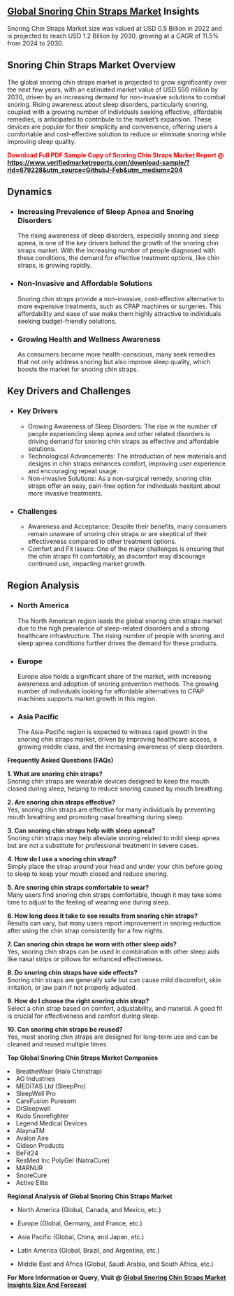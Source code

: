 <h2><a href="https://www.verifiedmarketreports.com/download-sample/?rid=679228&amp;utm_source=GithubJ&amp;utm_medium=204" target="_blank">Global Snoring Chin Straps Market</a> Insights</h2><p>Snoring Chin Straps Market size was valued at USD 0.5 Billion in 2022 and is projected to reach USD 1.2 Billion by 2030, growing at a CAGR of 11.5% from 2024 to 2030.</p><p> <h2>Snoring Chin Straps Market Overview</h2> <p>The global snoring chin straps market is projected to grow significantly over the next few years, with an estimated market value of USD 550 million by 2030, driven by an increasing demand for non-invasive solutions to combat snoring. Rising awareness about sleep disorders, particularly snoring, coupled with a growing number of individuals seeking effective, affordable remedies, is anticipated to contribute to the market’s expansion. These devices are popular for their simplicity and convenience, offering users a comfortable and cost-effective solution to reduce or eliminate snoring while improving sleep quality.</p> <p><strong><p><span class=""><span style="color: #ff0000;"><strong>Download Full PDF Sample Copy of Snoring Chin Straps Market Report</strong> @ </span><a href="https://www.verifiedmarketreports.com/download-sample/?rid=679228&amp;utm_source=GithubJ-Feb&amp;utm_medium=204" target="_blank">https://www.verifiedmarketreports.com/download-sample/?rid=679228&amp;utm_source=GithubJ-Feb&amp;utm_medium=204</a></span></p></strong></p> <h2>Dynamics</h2> <ul> <li><h3>Increasing Prevalence of Sleep Apnea and Snoring Disorders</h3> The rising awareness of sleep disorders, especially snoring and sleep apnea, is one of the key drivers behind the growth of the snoring chin straps market. With the increasing number of people diagnosed with these conditions, the demand for effective treatment options, like chin straps, is growing rapidly. </li> <li><h3>Non-Invasive and Affordable Solutions</h3> Snoring chin straps provide a non-invasive, cost-effective alternative to more expensive treatments, such as CPAP machines or surgeries. This affordability and ease of use make them highly attractive to individuals seeking budget-friendly solutions. </li> <li><h3>Growing Health and Wellness Awareness</h3> As consumers become more health-conscious, many seek remedies that not only address snoring but also improve sleep quality, which boosts the market for snoring chin straps. </li> </ul> <h2>Key Drivers and Challenges</h2> <ul> <li><h3>Key Drivers</h3> <ul> <li>Growing Awareness of Sleep Disorders: The rise in the number of people experiencing sleep apnea and other related disorders is driving demand for snoring chin straps as effective and affordable solutions.</li> <li>Technological Advancements: The introduction of new materials and designs in chin straps enhances comfort, improving user experience and encouraging repeat usage.</li> <li>Non-invasive Solutions: As a non-surgical remedy, snoring chin straps offer an easy, pain-free option for individuals hesitant about more invasive treatments.</li> </ul> </li> <li><h3>Challenges</h3> <ul> <li>Awareness and Acceptance: Despite their benefits, many consumers remain unaware of snoring chin straps or are skeptical of their effectiveness compared to other treatment options.</li> <li>Comfort and Fit Issues: One of the major challenges is ensuring that the chin straps fit comfortably, as discomfort may discourage continued use, impacting market growth.</li> </ul> </li> </ul> <h2>Region Analysis</h2> <ul> <li><h3>North America</h3> The North American region leads the global snoring chin straps market due to the high prevalence of sleep-related disorders and a strong healthcare infrastructure. The rising number of people with snoring and sleep apnea conditions further drives the demand for these products. </li> <li><h3>Europe</h3> Europe also holds a significant share of the market, with increasing awareness and adoption of snoring prevention methods. The growing number of individuals looking for affordable alternatives to CPAP machines supports market growth in this region. </li> <li><h3>Asia Pacific</h3> The Asia-Pacific region is expected to witness rapid growth in the snoring chin straps market, driven by improving healthcare access, a growing middle class, and the increasing awareness of sleep disorders. </li> </ul> <p><strong>Frequently Asked Questions (FAQs)</strong></p> <p><strong>1. What are snoring chin straps?</strong><br>Snoring chin straps are wearable devices designed to keep the mouth closed during sleep, helping to reduce snoring caused by mouth breathing.</p> <p><strong>2. Are snoring chin straps effective?</strong><br>Yes, snoring chin straps are effective for many individuals by preventing mouth breathing and promoting nasal breathing during sleep.</p> <p><strong>3. Can snoring chin straps help with sleep apnea?</strong><br>Snoring chin straps may help alleviate snoring related to mild sleep apnea but are not a substitute for professional treatment in severe cases.</p> <p><strong>4. How do I use a snoring chin strap?</strong><br>Simply place the strap around your head and under your chin before going to sleep to keep your mouth closed and reduce snoring.</p> <p><strong>5. Are snoring chin straps comfortable to wear?</strong><br>Many users find snoring chin straps comfortable, though it may take some time to adjust to the feeling of wearing one during sleep.</p> <p><strong>6. How long does it take to see results from snoring chin straps?</strong><br>Results can vary, but many users report improvement in snoring reduction after using the chin strap consistently for a few nights.</p> <p><strong>7. Can snoring chin straps be worn with other sleep aids?</strong><br>Yes, snoring chin straps can be used in combination with other sleep aids like nasal strips or pillows for enhanced effectiveness.</p> <p><strong>8. Do snoring chin straps have side effects?</strong><br>Snoring chin straps are generally safe but can cause mild discomfort, skin irritation, or jaw pain if not properly adjusted.</p> <p><strong>9. How do I choose the right snoring chin strap?</strong><br>Select a chin strap based on comfort, adjustability, and material. A good fit is crucial for effectiveness and comfort during sleep.</p> <p><strong>10. Can snoring chin straps be reused?</strong><br>Yes, most snoring chin straps are designed for long-term use and can be cleaned and reused multiple times.</p> </p><p><strong>Top Global Snoring Chin Straps Market Companies</strong></p><div data-test-id=""><p><li>BreatheWear (Halo Chinstrap)</li><li> AG Industries</li><li> MEDiTAS Ltd (SleepPro)</li><li> SleepWell Pro</li><li> CareFusion Puresom</li><li> DrSleepwell</li><li> Kudo Snorefighter</li><li> Legend Medical Devices</li><li> AlaynaTM</li><li> Avalon Aire</li><li> Gideon Products</li><li> BeFit24</li><li> ResMed Inc PolyGel (NatraCure)</li><li> MARNUR</li><li> SnoreCure</li><li> Active Elite</li></p><div><strong>Regional Analysis of&nbsp;Global Snoring Chin Straps Market</strong></div><ul><li dir="ltr"><p dir="ltr">North America&nbsp;(Global, Canada, and Mexico, etc.)</p></li><li dir="ltr"><p dir="ltr">Europe (Global, Germany, and France, etc.)</p></li><li dir="ltr"><p dir="ltr">Asia Pacific&nbsp;(Global, China, and Japan, etc.)</p></li><li dir="ltr"><p dir="ltr">Latin America&nbsp;(Global, Brazil, and Argentina, etc.)</p></li><li dir="ltr">Middle East and Africa&nbsp;(Global, Saudi Arabia, and South Africa, etc.)</li></ul><p><strong>For More Information or Query, Visit @&nbsp;</strong><strong><a href="https://www.verifiedmarketreports.com/product/snoring-chin-straps-market/?utm_source=GithubJ&amp;utm_medium=204" target="_blank">Global Snoring Chin Straps Market Insights Size And Forecast</a></strong></p></div>
